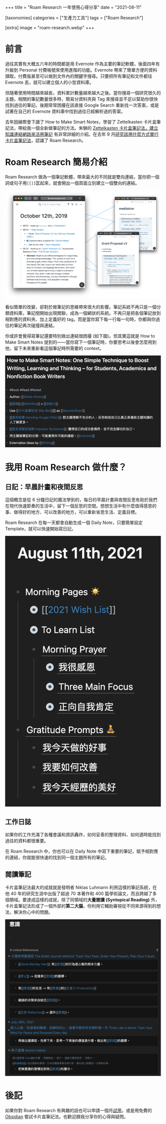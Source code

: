 +++
title = "Roam Research 一年使用心得分享"
date = "2021-08-11"

[taxonomies]
categories = ["生產力工具"]
tags = ["Roam Research"]

[extra]
image = "roam-research.webp"
+++

# 前言

過往其實有大概五六年的時間都是用 Evernote 作為主要的筆記軟體，後面四年有升級到 Personal 付費帳號來使用進階的功能。Evernote 帶來了簡單方便的資料擷取，付費版甚至可以做到文件內的關鍵字搜尋。只要把所有筆記和文件都往 Evernote 丟，就可以建立個人的小型資料庫。

但隨著使用時間越來越長，資料累計數量越來越大之後。當你搜尋一個研究很久的主題，相關的筆記數量很多時，簡易分資料夾與 Tag 來搜尋並不足以幫助你很快找到過往的筆記。後期常常困擾在該直接 Google Search 重新找一次答案，或是試著在自己的 Evernote 資料庫中找到過往已經解析過的答案。

<!-- more -->

去年因緣際會下讀了 How to Make Smart Notes，學習了 Zettelkasten 卡片盒筆記法，帶給我一個全新做筆記的方法。朱騏的 [Zettelkasten 卡片盒筆記法，建立知識連結網路來活用筆記](https://medium.com/pm%E7%9A%84%E7%94%9F%E7%94%A2%E5%8A%9B%E5%B7%A5%E5%85%B7%E7%AE%B1/zettelkasten%E5%8D%A1%E7%89%87%E7%9B%92%E7%AD%86%E8%A8%98%E6%B3%95-%E5%BB%BA%E7%AB%8B%E7%9F%A5%E8%AD%98%E9%80%A3%E7%B5%90%E7%B6%B2%E8%B7%AF%E4%BE%86%E6%B4%BB%E7%94%A8%E7%AD%86%E8%A8%98-f85a91729521) 有非常詳細的介紹。在去年 9 月[研究該用什麼方式實行卡片盒筆記法](@/reading-notes/how-to-take-smart-notes/index.md)，認識了 Roam Research。

# Roam Research 簡易介紹

Roam Research 做為一個筆記軟體，帶來最大的不同就是雙向連結，當你把一個詞或句子用`[[]]`匡起來，就會開出一個頁面立刻建立一個雙向的連結。

[![](roam-research.webp)](https://roamresearch.com/)

看似簡單的改變，卻對於做筆記的思維帶來很大的影響。筆記系統不再只是一個分類資料庫，筆記間開始出現關聯，成為一個網狀的系統。不再只是把各個筆記放到相對應的資料夾、加上定義好的 tag。而是當你寫下每一行每一句時，你都與你過往的筆記再次碰撞與連結。

你或許會覺得寫筆記還要特別做出連結很困擾 (如下圖)。但其實這就是 How to Make Smart Notes 提到的——當你寫下一個筆記時，你要思考以後會怎麼用到他，留下未來重新看這個筆記時所需要的 context。

![](note-example.webp)

# 我用 Roam Research 做什麼？

## 日記：早晨計畫和夜間反思

這個概念是從 6 分鐘日記的魔法學到的，每日的早晨計畫與夜間反思有助於我們在現代快速節奏的生活中，留下一個反思的空間。想想生活中有什麼值得感恩的事、做得好的地方、可以改善的地方，可以重新省思生活、定義目標。

Roam Research 在每一天都會自動生成一個 Daily Note，只要簡單設定 Template，就可以快速開始寫日記。

![](journaling.webp)

## 工作日誌

如果你的工作充滿了各種會議和資訊轟炸，如何妥善的整理資料、如何適時能找到過往的資料都很重要。

在 Roam Research 中，你也可以在 Daily Note 中寫下重要的筆記，賦予相對應的連結，你就能很快速的找到同一個主題所有的筆記。

## 閱讀筆記

卡片盒筆記法最大的成就就是發明者 Niklas Luhmann 利用這樣的筆記系統，在他 40 年的研究生涯中出版了超過 70 本著作和 400 篇學術論文，而且跨越了多個領域。要達成這樣的成就，除了同領域的**大量閱讀 (Syntopical Reading)** 外，卡片盒筆記法形成了一個外部的**第二大腦**，你利用它輔助審視從不同來源得到的想法，解決你心中的問題。

![](linked-notes.webp)

# 後記

如果你對 Roam Research 有興趣的話也可以申請一個月[試用](https://roamresearch.com/#/signup)，或是用免費的 [Obsidian](https://obsidian.md/) 嘗試卡片盒筆記法。也歡迎跟我分享你的心得與疑問。
